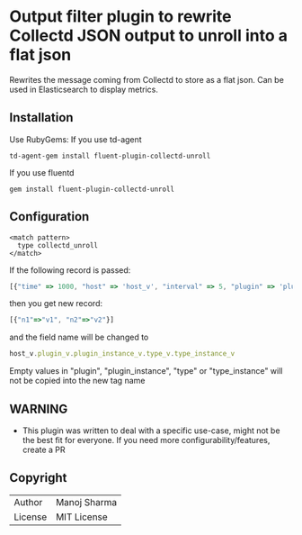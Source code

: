 # Output filter plugin to rewrite Collectd JSON output to unroll into a flat json

Rewrites the message coming from Collectd to store as a flat json. Can be used in Elasticsearch to display metrics.

## Installation

Use RubyGems:
If you use td-agent

    td-agent-gem install fluent-plugin-collectd-unroll

If you use fluentd

    gem install fluent-plugin-collectd-unroll

## Configuration

    <match pattern>
      type collectd_unroll
    </match>

If the following record is passed:

```js
[{"time" => 1000, "host" => 'host_v', "interval" => 5, "plugin" => 'plugin_v', "plugin_instance" => 'plugin_instance_v', "type" => 'type_v', "type_instance" => 'type_instance_v', "values" => ['v1', 'v2'], "dsnames" => ['n1', 'n2'], "dstypes" => ['t1', 't2']}]
```

then you get new record:

```js
[{"n1"=>"v1", "n2"=>"v2"}]
```

and the field name will be changed to

```js
host_v.plugin_v.plugin_instance_v.type_v.type_instance_v
```

Empty values in "plugin", "plugin_instance", "type" or "type_instance" will not be copied into the new tag name


## WARNING

* This plugin was written to deal with a specific use-case, might not be the best fit for everyone. If you need more configurability/features, create a PR


## Copyright

<table>
  <tr>
    <td>Author</td><td>Manoj Sharma <vigyanik@gmail.com></td>
  </tr>
  <tr>
    <td>License</td><td>MIT License</td>
  </tr>
</table>
